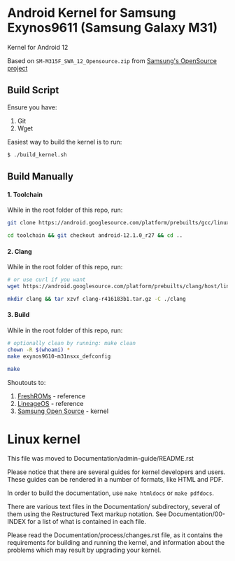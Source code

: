 # Android Kernel for Samsung Exynos9611 (Samsung Galaxy M31)

Kernel for Android 12

Based on `SM-M315F_SWA_12_Opensource.zip` from [Samsung's OpenSource project](https://opensource.samsung.com/uploadSearch?searchValue=m315)

## Build Script
Ensure you have:
1. Git
2. Wget

Easiest way to build the kernel is to run:
```bash
$ ./build_kernel.sh
```

## Build Manually
#### 1. Toolchain
While in the root folder of this repo, run:
```bash
git clone https://android.googlesource.com/platform/prebuilts/gcc/linux-x86/aarch64/aarch64-linux-android-4.9 toolchain

cd toolchain && git checkout android-12.1.0_r27 && cd ..
```  

#### 2. Clang
While in the root folder of this repo, run:
```bash
# or use curl if you want
wget https://android.googlesource.com/platform/prebuilts/clang/host/linux-x86/+archive/1c1069109f294e9ffbdc1ff8541394ab4b5d941d/clang-r416183b1.tar.gz

mkdir clang && tar xzvf clang-r416183b1.tar.gz -C ./clang
```

#### 3. Build

While in the root folder of this repo, run:
```bash
# optionally clean by running: make clean
chown -R $(whoami) *
make exynos9610-m31nsxx_defconfig

make
```

Shoutouts to:
1. [FreshROMs](https://github.com/FreshROMs/android_kernel_samsung_exynos9610_mint) - reference
2. [LineageOS](https://review.lineageos.org/q/project:LineageOS/android_kernel_samsung_gta4xl) - reference
3. [Samsung Open Source](https://opensource.samsung.com/uploadSearch?searchValue=m315) - kernel


Linux kernel
============

This file was moved to Documentation/admin-guide/README.rst

Please notice that there are several guides for kernel developers and users.
These guides can be rendered in a number of formats, like HTML and PDF.

In order to build the documentation, use ``make htmldocs`` or
``make pdfdocs``.

There are various text files in the Documentation/ subdirectory,
several of them using the Restructured Text markup notation.
See Documentation/00-INDEX for a list of what is contained in each file.

Please read the Documentation/process/changes.rst file, as it contains the
requirements for building and running the kernel, and information about
the problems which may result by upgrading your kernel.

